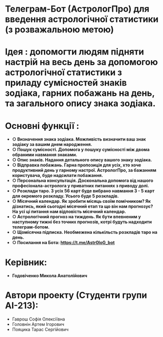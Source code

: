 # Телеграм-Бот (АстрологПро) для введення астрологічної статистики (з розважальною метою)

# Ідея : допомогти людям підняти настрій на весь день за допомогою астрологічної статистики з приладу сумісностей знаків зодіака, гарних побажань на день, та загального опису знака зодіака.
# Основні функції : 
- **○ Визначення знака зодіака. Можливість визначити ваш знак зодіаку за вашим днем народження.**
- **○ Пошук сумісності. Допомога у пошуку сумісності між двома обраними навмання знаками.**
- **○ Опис знаків. Надання детального опису вашого знаку зодіака.**
- **○ Відправка побажань. Гарна пропозиція для усіх, хто хоче продуктивний день у гарному настрої. АстрологПро, за бажанням користувача, буде надсилати побажання.**
- **○ Персональна консультація. Доскональна допомога від нашого професіонала-астролога у приватних питаннях з приводу долі.**
- **○ Розклади таро. З усіх 56 карт буде вибрано навмання 3 - 5 карт для окремого розкладу. Усього буде 5 розкладів.**
- **○ Місячний календар. Як зробити місяць своїм помічником? Як дізнатись, який сьогодні місячний етап та що він нам прогнозує? На усі ці питання нам відповість місячний календар.**
- **○ Астрологічний прогноз на тиждень. Як бути впевненим у наступному тижні без точних прогнозів, котрі будуть надходити телеграм-ботом.**
- **○ Щомісячна підписка. Необмежена кількільсть розкладів таро на день.**
- **○ Посилання на Бота: https://t.me/Astr0loG_bot**
# Керівник:
- **Годовіченко Микола Анатолійович**
# Автори проекту (Студенти групи АІ-213):
- Гаврош Софія Олексіївна
- Головнін Артем Ігорович
- Пояцика Тарас Сергійович

